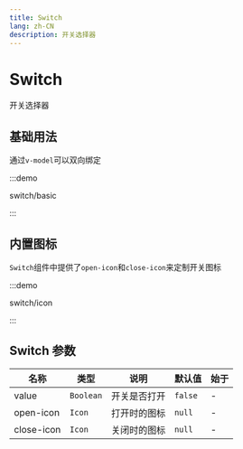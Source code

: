 ```yaml
---
title: Switch
lang: zh-CN
description: 开关选择器
---
```


# Switch

开关选择器

## 基础用法

通过`v-model`可以双向绑定

:::demo

switch/basic

:::

## 内置图标

`Switch`组件中提供了`open-icon`和`close-icon`来定制开关图标

:::demo

switch/icon

:::

## Switch 参数

| 名称       | 类型      | 说明         | 默认值  | 始于 |
| ---------- | --------- | ------------ | ------- | ---- |
| value      | `Boolean` | 开关是否打开 | `false` | -    |
| open-icon  | `Icon`    | 打开时的图标 | `null`  | -    |
| close-icon | `Icon`    | 关闭时的图标 | `null`  | -    |
